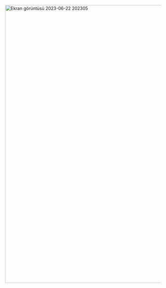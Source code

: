 <img width="900" alt="Ekran görüntüsü 2023-06-22 202305" src="https://github.com/Kaano1/LeetCode/assets/89842738/a5a5aa03-93c0-4a45-9d89-25fb5b3af617">
